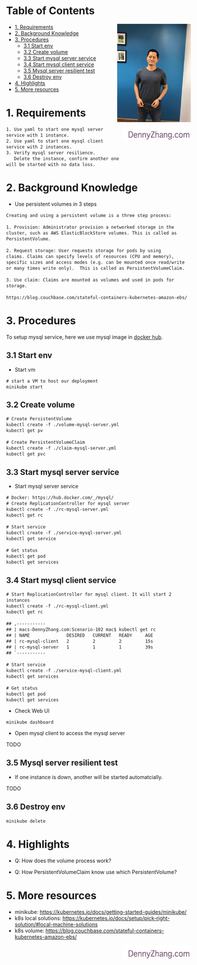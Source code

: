 Table of Contents
=================
<a href="https://www.dennyzhang.com"><img align="right" width="201" height="268" src="https://raw.githubusercontent.com/USDevOps/mywechat-slack-group/master/images/denny_201706.png"></a>

   * [1. Requirements](#1-requirements)
   * [2. Background Knowledge](#2-background-knowledge)
   * [3. Procedures](#3-procedures)
      * [3.1 Start env](#31-start-env)
      * [3.2 Create volume](#32-create-volume)
      * [3.3 Start mysql server service](#33-start-mysql-server-service)
      * [3.4 Start mysql client service](#34-start-mysql-client-service)
      * [3.5 Mysql server resilient test](#35-mysql-server-resilient-test)
      * [3.6 Destroy env](#36-destroy-env)
   * [4. Highlights](#4-highlights)
   * [5. More resources](#5-more-resources)

# 1. Requirements
<a href="https://www.dennyzhang.com"><img align="right" width="185" height="37" src="https://raw.githubusercontent.com/USDevOps/mywechat-slack-group/master/images/dns_small.png"></a>
```
1. Use yaml to start one mysql server service with 1 instance.
2. Use yaml to start one mysql client service with 2 instances.
3. Verify mysql server resilience.
   Delete the instance, confirm another one will be started with no data loss.
```

# 2. Background Knowledge

- Use persistent volumes in 3 steps
```
Creating and using a persistent volume is a three step process:

1. Provision: Administrator provision a networked storage in the
cluster, such as AWS ElasticBlockStore volumes. This is called as
PersistentVolume.

2. Request storage: User requests storage for pods by using
claims. Claims can specify levels of resources (CPU and memory),
specific sizes and access modes (e.g. can be mounted once read/write
or many times write only).  This is called as PersistentVolumeClaim.

3. Use claim: Claims are mounted as volumes and used in pods for storage.

https://blog.couchbase.com/stateful-containers-kubernetes-amazon-ebs/
```

# 3. Procedures

To setup mysql service, here we use mysql image in [docker hub](https://hub.docker.com/_/mysql/).

## 3.1 Start env
- Start vm
```
# start a VM to host our deployment
minikube start
```

## 3.2 Create volume
```
# Create PersistentVolume
kubectl create -f ./volume-mysql-server.yml
kubectl get pv

# Create PersistentVolumeClaim
kubectl create -f ./claim-mysql-server.yml
kubectl get pvc
```

## 3.3 Start mysql server service

- Start mysql server service
```
# Docker: https://hub.docker.com/_/mysql/
# Create ReplicationController for mysql server
kubectl create -f ./rc-mysql-server.yml
kubectl get rc

# Start service
kubectl create -f ./service-mysql-server.yml
kubectl get service

# Get status
kubectl get pod
kubectl get services
```

## 3.4 Start mysql client service
```
# Start ReplicationController for mysql client. It will start 2 instances
kubectl create -f ./rc-mysql-client.yml
kubectl get rc

## ,-----------
## | macs-DennyZhang.com:Scenario-102 mac$ kubectl get rc
## | NAME              DESIRED   CURRENT   READY     AGE
## | rc-mysql-client   2         2         2         15s
## | rc-mysql-server   1         1         1         39s
## `-----------

# Start service
kubectl create -f ./service-mysql-client.yml
kubectl get services

# Get status
kubectl get pod
kubectl get services
```

- Check Web UI
```
minikube dashboard
```

- Open mysql client to access the mysql server

TODO

## 3.5 Mysql server resilient test
- If one instance is down, another will be started automatcially.

TODO

## 3.6 Destroy env
```
minikube delete
```

# 4. Highlights
- Q: How does the volume process work?

- Q: How PersistentVolumeClaim know use which PersistentVolume?

# 5. More resources
- minikube: https://kubernetes.io/docs/getting-started-guides/minikube/
- k8s local solutions: https://kubernetes.io/docs/setup/pick-right-solution/#local-machine-solutions
- k8s volume: https://blog.couchbase.com/stateful-containers-kubernetes-amazon-ebs/

<a href="https://www.dennyzhang.com"><img align="right" width="185" height="37" src="https://raw.githubusercontent.com/USDevOps/mywechat-slack-group/master/images/dns_small.png"></a>
